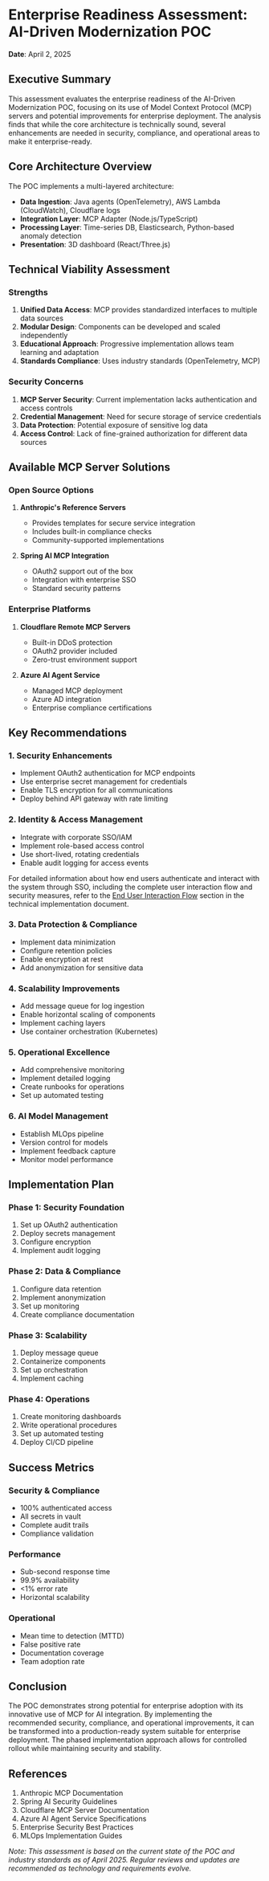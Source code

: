 # Enterprise Readiness Assessment: AI-Driven Modernization POC

**Date**: April 2, 2025

## Executive Summary

This assessment evaluates the enterprise readiness of the AI-Driven Modernization POC, focusing on its use of Model Context Protocol (MCP) servers and potential improvements for enterprise deployment. The analysis finds that while the core architecture is technically sound, several enhancements are needed in security, compliance, and operational areas to make it enterprise-ready.

## Core Architecture Overview

The POC implements a multi-layered architecture:

- **Data Ingestion**: Java agents (OpenTelemetry), AWS Lambda (CloudWatch), Cloudflare logs
- **Integration Layer**: MCP Adapter (Node.js/TypeScript)
- **Processing Layer**: Time-series DB, Elasticsearch, Python-based anomaly detection
- **Presentation**: 3D dashboard (React/Three.js)

## Technical Viability Assessment

### Strengths

1. **Unified Data Access**: MCP provides standardized interfaces to multiple data sources
2. **Modular Design**: Components can be developed and scaled independently
3. **Educational Approach**: Progressive implementation allows team learning and adaptation
4. **Standards Compliance**: Uses industry standards (OpenTelemetry, MCP)

### Security Concerns

1. **MCP Server Security**: Current implementation lacks authentication and access controls
2. **Credential Management**: Need for secure storage of service credentials
3. **Data Protection**: Potential exposure of sensitive log data
4. **Access Control**: Lack of fine-grained authorization for different data sources

## Available MCP Server Solutions

### Open Source Options

1. **Anthropic's Reference Servers**

   - Provides templates for secure service integration
   - Includes built-in compliance checks
   - Community-supported implementations

2. **Spring AI MCP Integration**
   - OAuth2 support out of the box
   - Integration with enterprise SSO
   - Standard security patterns

### Enterprise Platforms

1. **Cloudflare Remote MCP Servers**

   - Built-in DDoS protection
   - OAuth2 provider included
   - Zero-trust environment support

2. **Azure AI Agent Service**
   - Managed MCP deployment
   - Azure AD integration
   - Enterprise compliance certifications

## Key Recommendations

### 1. Security Enhancements

- Implement OAuth2 authentication for MCP endpoints
- Use enterprise secret management for credentials
- Enable TLS encryption for all communications
- Deploy behind API gateway with rate limiting

### 2. Identity & Access Management

- Integrate with corporate SSO/IAM
- Implement role-based access control
- Use short-lived, rotating credentials
- Enable audit logging for access events

For detailed information about how end users authenticate and interact with the system through SSO, including the complete user interaction flow and security measures, refer to the [End User Interaction Flow](./technical-implementation.md#55-end-user-interaction-flow) section in the technical implementation document.

### 3. Data Protection & Compliance

- Implement data minimization
- Configure retention policies
- Enable encryption at rest
- Add anonymization for sensitive data

### 4. Scalability Improvements

- Add message queue for log ingestion
- Enable horizontal scaling of components
- Implement caching layers
- Use container orchestration (Kubernetes)

### 5. Operational Excellence

- Add comprehensive monitoring
- Implement detailed logging
- Create runbooks for operations
- Set up automated testing

### 6. AI Model Management

- Establish MLOps pipeline
- Version control for models
- Implement feedback capture
- Monitor model performance

## Implementation Plan

### Phase 1: Security Foundation

1. Set up OAuth2 authentication
2. Deploy secrets management
3. Configure encryption
4. Implement audit logging

### Phase 2: Data & Compliance

1. Configure data retention
2. Implement anonymization
3. Set up monitoring
4. Create compliance documentation

### Phase 3: Scalability

1. Deploy message queue
2. Containerize components
3. Set up orchestration
4. Implement caching

### Phase 4: Operations

1. Create monitoring dashboards
2. Write operational procedures
3. Set up automated testing
4. Deploy CI/CD pipeline

## Success Metrics

### Security & Compliance

- 100% authenticated access
- All secrets in vault
- Complete audit trails
- Compliance validation

### Performance

- Sub-second response time
- 99.9% availability
- <1% error rate
- Horizontal scalability

### Operational

- Mean time to detection (MTTD)
- False positive rate
- Documentation coverage
- Team adoption rate

## Conclusion

The POC demonstrates strong potential for enterprise adoption with its innovative use of MCP for AI integration. By implementing the recommended security, compliance, and operational improvements, it can be transformed into a production-ready system suitable for enterprise deployment. The phased implementation approach allows for controlled rollout while maintaining security and stability.

## References

1. Anthropic MCP Documentation
2. Spring AI Security Guidelines
3. Cloudflare MCP Server Documentation
4. Azure AI Agent Service Specifications
5. Enterprise Security Best Practices
6. MLOps Implementation Guides

_Note: This assessment is based on the current state of the POC and industry standards as of April 2025. Regular reviews and updates are recommended as technology and requirements evolve._
